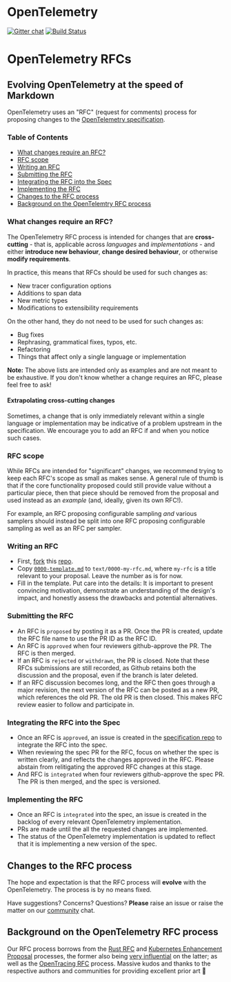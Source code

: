 # OpenTelemetry
[![Gitter chat][gitter-image]][gitter-url]
[![Build Status][circleci-image]][circleci-url]

# OpenTelemetry RFCs
## Evolving OpenTelemetry at the speed of Markdown

OpenTelemetry uses an "RFC" (request for comments) process for proposing changes to the [OpenTelemetry specification](https://github.com/open-telemetry/opentelemetry-specification).

### Table of Contents

* [What changes require an RFC?](#what-changes-require-an-rfc)
* [RFC scope](#rfc-scope)
* [Writing an RFC](#writing-an-rfc)
* [Submitting the RFC](#submitting-the-rfc)
* [Integrating the RFC into the Spec](#integrating-the-rfc-into-the-spec)
* [Implementing the RFC](#implementing-the-rfc)
* [Changes to the RFC process](#changes-to-the-rfc-process)
* [Background on the OpenTelemtry RFC process](#background-on-the-opentelemetry-rfc-process)

### What changes require an RFC?

The OpenTelemetry RFC process is intended for changes that are **cross-cutting** - that is, applicable across *languages* and *implementations* - and either **introduce new behaviour**, **change desired behaviour**, or otherwise **modify requirements**.

In practice, this means that RFCs should be used for such changes as:

* New tracer configuration options
* Additions to span data
* New metric types
* Modifications to extensibility requirements

On the other hand, they do not need to be used for such changes as:

* Bug fixes
* Rephrasing, grammatical fixes, typos, etc.
* Refactoring
* Things that affect only a single language or implementation

**Note:** The above lists are intended only as examples and are not meant to be exhaustive. If you don't know whether a change requires an RFC, please feel free to ask!

#### Extrapolating cross-cutting changes

Sometimes, a change that is only immediately relevant within a single language or implementation may be indicative of a problem upstream in the specification. We encourage you to add an RFC if and when you notice such cases.

### RFC scope

While RFCs are intended for "significant" changes, we recommend trying to keep each RFC's scope as small as makes sense. A general rule of thumb is that if the core functionality proposed could still provide value without a particular piece, then that piece should be removed from the proposal and used instead as an *example* (and, ideally, given its own RFC!).

For example, an RFC proposing configurable sampling *and* various samplers should instead be split into one RFC proposing configurable sampling as well as an RFC per sampler.

### Writing an RFC

* First, [fork](https://help.github.com/en/articles/fork-a-repo) this [repo](https://github.com/open-telemetry/oteps).
* Copy [`0000-template.md`](./0000-template.md) to `text/0000-my-rfc.md`, where `my-rfc` is a title relevant to your proposal. Leave the number as is for now.
* Fill in the template. Put care into the details: It is important to present convincing motivation, demonstrate an understanding of the design's impact, and honestly assess the drawbacks and potential alternatives.

### Submitting the RFC
* An RFC is `proposed` by posting it as a PR. Once the PR is created, update the RFC file name to use the PR ID as the RFC ID.
* An RFC is `approved` when four reviewers github-approve the PR. The RFC is then merged.
* If an RFC is `rejected` or `withdrawn`, the PR is closed. Note that these RFCs submissions are still recorded, as Github retains both the discussion and the proposal, even if the branch is later deleted.
* If an RFC discussion becomes long, and the RFC then goes through a major revision, the next version of the RFC can be posted as a new PR, which references the old PR. The old PR is then closed. This makes RFC review easier to follow and participate in.

### Integrating the RFC into the Spec
* Once an RFC is `approved`, an issue is created in the [specification repo](https://github.com/open-telemetry/opentelemetry-specification) to integrate the RFC into the spec.
* When reviewing the spec PR for the RFC, focus on whether the spec is written clearly, and reflects the changes approved in the RFC. Please abstain from relitigating the approved RFC changes at this stage.
* And RFC is `integrated` when four reviewers github-approve the spec PR. The PR is then merged, and the spec is versioned.

### Implementing the RFC
* Once an RFC is `integrated` into the spec, an issue is created in the backlog of every relevant OpenTelemetry implementation.
* PRs are made until the all the requested changes are implemented.
* The status of the OpenTelemetry implementation is updated to reflect that it is implementing a new version of the spec.

## Changes to the RFC process

The hope and expectation is that the RFC process will **evolve** with the OpenTelemetry. The process is by no means fixed.

Have suggestions? Concerns? Questions? **Please** raise an issue or raise the matter on our [community](https://github.com/open-telemetry/community) chat.

## Background on the OpenTelemetry RFC process

Our RFC process borrows from the [Rust RFC](https://github.com/rust-lang/rfcs) and [Kubernetes Enhancement Proposal](https://github.com/kubernetes/enhancements) processes, the former also being [very influential](https://github.com/kubernetes/enhancements/blob/master/keps/0001-kubernetes-enhancement-proposal-process.md#prior-art) on the latter; as well as the [OpenTracing RFC](https://github.com/opentracing/specification/tree/master/rfc) process. Massive kudos and thanks to the respective authors and communities for providing excellent prior art 💖

[circleci-image]: https://circleci.com/gh/open-telemetry/rfcs.svg?style=svg 
[circleci-url]: https://circleci.com/gh/open-telemetry/rfcs
[gitter-image]: https://badges.gitter.im/open-telemetry/opentelemetry-specification.svg 
[gitter-url]: https://gitter.im/open-telemetry/opentelemetry-specification?utm_source=badge&utm_medium=badge&utm_campaign=pr-badge&utm_content=badge
